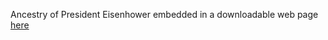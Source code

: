 Ancestry of President Eisenhower embedded in a downloadable web page [here](https://president-dwight-david-eisenhower.github.io)
